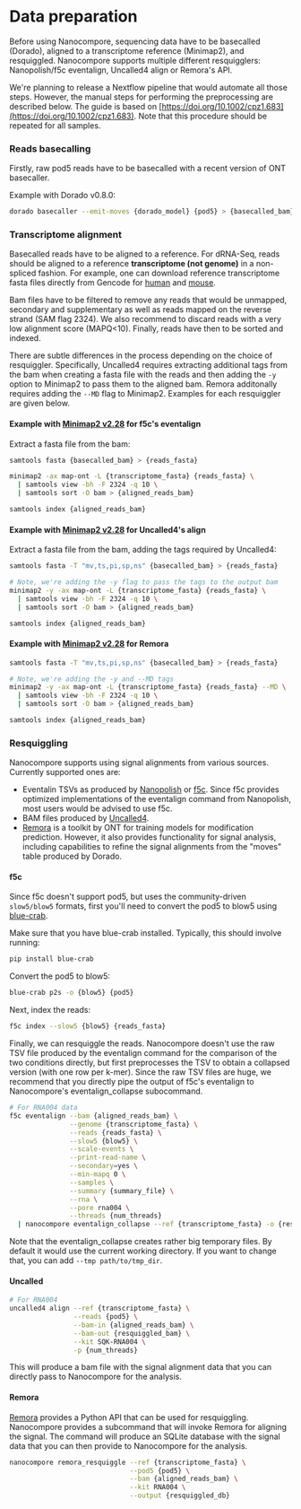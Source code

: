 # Data preparation

Before using Nanocompore, sequencing data have to be basecalled (Dorado), aligned to a transcriptome reference (Minimap2), and resquiggled. Nanocompore supports multiple different resquigglers: Nanopolish/f5c eventalign, Uncalled4 align or Remora's API.

We're planning to release a Nextflow pipeline that would automate all those steps. However, the manual steps for performing the preprocessing are described below. The guide is based on [https://doi.org/10.1002/cpz1.683](https://doi.org/10.1002/cpz1.683). Note that this procedure should be repeated for all samples.

### Reads basecalling

Firstly, raw pod5 reads have to be basecalled with a recent version of ONT basecaller.

Example with Dorado v0.8.0:

```bash
dorado basecaller --emit-moves {dorado_model} {pod5} > {basecalled_bam}
```

### Transcriptome alignment

Basecalled reads have to be aligned to a reference. For dRNA-Seq, reads should be aligned to a reference **transcriptome (not genome)** in a non-spliced fashion. For example, one can download reference transcriptome fasta files directly from Gencode for [human](https://ftp.ebi.ac.uk/pub/databases/gencode/Gencode_human/release_47/gencode.v47.transcripts.fa.gz) and [mouse](https://ftp.ebi.ac.uk/pub/databases/gencode/Gencode_mouse/release_M36/gencode.vM36.transcripts.fa.gz).

Bam files have to be filtered to remove any reads that would be unmapped, secondary and supplementary as well as reads mapped on the reverse strand (SAM flag 2324). We also recommend to discard reads with a very low alignment score (MAPQ<10). Finally, reads have then to be sorted and indexed.

There are subtle differences in the process depending on the choice of resquiggler. Specifically, Uncalled4 requires extracting additional tags from the bam when creating a fasta file with the reads and then adding the `-y` option to Minimap2 to pass them to the aligned bam. Remora additonally requires adding the `--MD` flag to Minimap2. Examples for each resquiggler are given below.

#### Example with [Minimap2 v2.28](https://github.com/lh3/minimap2) for f5c's eventalign

Extract a fasta file from the bam:

```bash
samtools fasta {basecalled_bam} > {reads_fasta}

minimap2 -ax map-ont -L {transcriptome_fasta} {reads_fasta} \
  | samtools view -bh -F 2324 -q 10 \
  | samtools sort -O bam > {aligned_reads_bam}

samtools index {aligned_reads_bam}
```

#### Example with [Minimap2 v2.28](https://github.com/lh3/minimap2) for Uncalled4's align

Extract a fasta file from the bam, adding the tags required by Uncalled4:

```bash
samtools fasta -T "mv,ts,pi,sp,ns" {basecalled_bam} > {reads_fasta}

# Note, we're adding the -y flag to pass the tags to the output bam
minimap2 -y -ax map-ont -L {transcriptome_fasta} {reads_fasta} \
  | samtools view -bh -F 2324 -q 10 \
  | samtools sort -O bam > {aligned_reads_bam}

samtools index {aligned_reads_bam}
```

#### Example with [Minimap2 v2.28](https://github.com/lh3/minimap2) for Remora

```bash
samtools fasta -T "mv,ts,pi,sp,ns" {basecalled_bam} > {reads_fasta}

# Note, we're adding the -y and --MD tags
minimap2 -y -ax map-ont -L {transcriptome_fasta} {reads_fasta} --MD \
  | samtools view -bh -F 2324 -q 10 \
  | samtools sort -O bam > {aligned_reads_bam}

samtools index {aligned_reads_bam}
```

### Resquiggling

Nanocompore supports using signal alignments from various sources. Currently supported ones are:
- Eventalin TSVs as produced by [Nanopolish](https://github.com/jts/nanopolish) or [f5c](https://github.com/hasindu2008/f5c). Since f5c provides optimized implementations of the eventalign command from Nanopolish, most users would be advised to use f5c.
- BAM files produced by [Uncalled4](https://github.com/skovaka/uncalled4).
- [Remora](https://github.com/nanoporetech/remora) is a toolkit by ONT for training models for modification prediction. However, it also provides functionality for signal analysis, including capabilities to refine the signal alignments from the "moves" table produced by Dorado.

#### f5c
Since f5c doesn't support pod5, but uses the community-driven `slow5/blow5` formats, first you'll need to convert the pod5 to blow5 using [blue-crab](https://github.com/Psy-Fer/blue-crab).

Make sure that you have blue-crab installed. Typically, this should involve running:
```bash
pip install blue-crab
```

Convert the pod5 to blow5:
```bash
blue-crab p2s -o {blow5} {pod5}
```
Next, index the reads:
```bash
f5c index --slow5 {blow5} {reads_fasta}
```

Finally, we can resquiggle the reads. Nanocompore doesn't use the raw TSV file produced by the eventalign command for the comparison of the two conditions directly, but first preprocesses the TSV to obtain a collapsed version (with one row per k-mer). Since the raw TSV files are huge, we recommend that you directly pipe the output of f5c's eventalign to Nanocompore's eventalign_collapse subocommand.
```bash
# For RNA004 data
f5c eventalign --bam {aligned_reads_bam} \
               --genome {transcriptome_fasta} \
               --reads {reads_fasta} \
               --slow5 {blow5} \
               --scale-events \
               --print-read-name \
               --secondary=yes \
               --min-mapq 0 \
               --samples \
               --summary {summary_file} \
               --rna \
               --pore rna004 \
               --threads {num_threads}
  | nanocompore eventalign_collapse --ref {transcriptome_fasta} -o {resquiggled_db} --threads {num_threads}
```
Note that the eventalign_collapse creates rather big temporary files. By default it would use the current working directory. If you want to change that, you can add `--tmp path/to/tmp_dir`.


#### Uncalled

```bash
# For RNA004
uncalled4 align --ref {transcriptome_fasta} \
                --reads {pod5} \
                --bam-in {aligned_reads_bam} \
                --bam-out {resquiggled_bam} \
                --kit SQK-RNA004 \
                -p {num_threads}
```
This will produce a bam file with the signal alignment data that you can directly pass to Nanocompore for the analysis.


#### Remora

[Remora](https://github.com/nanoporetech/remora) provides a Python API that can be used for resquiggling. Nanocompore provides a subcommand that will invoke Remora for aligning the signal. The command will produce an SQLite database with the signal data that you can then provide to Nanocompore for the analysis.

```bash
nanocompore remora_resquiggle --ref {transcriptome_fasta} \
                              --pod5 {pod5} \
                              --bam {aligned_reads_bam} \
                              --kit RNA004 \
                              --output {resquiggled_db}
```

